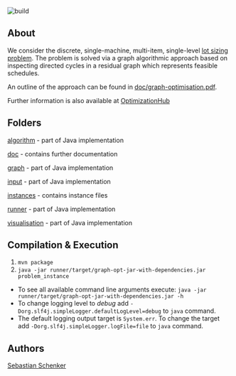 ![build](https://github.com/asbestian/lot-sizing/workflows/build/badge.svg)

About
-----
We consider the discrete, single-machine, multi-item, single-level [lot sizing problem](./doc/problem\_description.pdf). 
The problem is solved via a graph algorithmic approach based on inspecting directed cycles in a residual graph which 
represents feasible schedules.

An outline of the approach can be found in [doc/graph-optimisation.pdf](./doc/graph-optimisation.pdf).

Further information is also available at [OptimizationHub](https://opthub.uniud.it/problem/lsp)

Folders
--------
[algorithm](./algorithm) - part of Java implementation

[doc](./doc) - contains further documentation

[graph](./graph) - part of Java implementation

[input](./input) - part of Java implementation

[instances](./instances) - contains instance files

[runner](./runner) - part of Java implementation

[visualisation](./visualisation) - part of Java implementation

Compilation & Execution
-----------------------

1. `mvn package`
2. `java -jar runner/target/graph-opt-jar-with-dependencies.jar problem_instance`

* To see all available command line arguments execute: `java -jar runner/target/graph-opt-jar-with-dependencies.jar -h`
* To change logging level to _debug_ add `-Dorg.slf4j.simpleLogger.defaultLogLevel=debug` to `java` command.
* The default logging output target is `System.err`. To change the target add `-Dorg.slf4j.simpleLogger.logFile=file` to `java` command.


Authors
-------
[Sebastian Schenker](https://asbestian.github.io)
